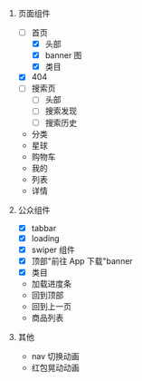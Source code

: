 1. 页面组件

   - [ ] 首页
     - [x] 头部
     - [x] banner 图
     - [x] 类目
   - [x] 404
   - [ ] 搜索页
     - [ ] 头部
     - [ ] 搜索发现
     - [ ] 搜索历史
   - 分类
   - 星球
   - 购物车
   - 我的
   - 列表
   - 详情

2. 公众组件

   - [x] tabbar
   - [x] loading
   - [x] swiper 组件
   - [x] 顶部"前往 App 下载"banner
   - [x] 类目
   - 加载进度条
   - 回到顶部
   - 回到上一页
   - 商品列表

3. 其他

   - nav 切换动画
   - 红包晃动动画
